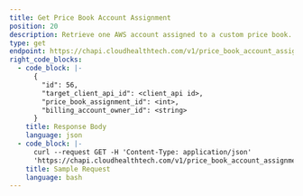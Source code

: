 ```yaml
---
title: Get Price Book Account Assignment
position: 20
description: Retrieve one AWS account assigned to a custom price book.
type: get
endpoint: https://chapi.cloudhealthtech.com/v1/price_book_account_assignments/:id
right_code_blocks:
  - code_block: |-
      {
        "id": 56,
        "target_client_api_id": <client_api id>,
        "price_book_assignment_id": <int>,
        "billing_account_owner_id": <string>
      }
    title: Response Body
    language: json
  - code_block: |-
      curl --request GET -H 'Content-Type: application/json'
      'https://chapi.cloudhealthtech.com/v1/price_book_account_assignments/<id>?api_key=<your_api_key>'
    title: Sample Request
    language: bash
---
```

